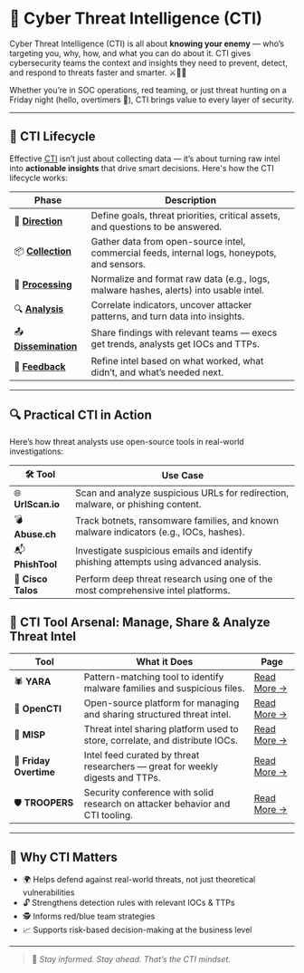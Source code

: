 # 🧠 Cyber Threat Intelligence (CTI)

Cyber Threat Intelligence (CTI) is all about **knowing your enemy** — who’s targeting you, why, how, and what you can do about it. CTI gives cybersecurity teams the context and insights they need to prevent, detect, and respond to threats faster and smarter. ⚔️🕵️‍♀️

Whether you’re in SOC operations, red teaming, or just threat hunting on a Friday night (hello, overtimers 👋), CTI brings value to every layer of security.

---

## 🔄 CTI Lifecycle

Effective [CTI](https://github.com/Dee-Techie/Cybersecurity-Portfolio/blob/main/Write-Ups/CTI.md) isn’t just about collecting data — it’s about turning raw intel into **actionable insights** that drive smart decisions. Here's how the CTI lifecycle works:

| Phase | Description |
|-------|-------------|
| 🎯 [**Direction**](https://github.com/Dee-Techie/Cybersecurity-Portfolio/blob/main/Write-Ups/CTI.md) | Define goals, threat priorities, critical assets, and questions to be answered. |
| 📦 [**Collection**](https://github.com/Dee-Techie/Cybersecurity-Portfolio/blob/main/Write-Ups/CTI.md) | Gather data from open-source intel, commercial feeds, internal logs, honeypots, and sensors. |
| 🧹 [**Processing**](https://github.com/Dee-Techie/Cybersecurity-Portfolio/blob/main/Write-Ups/CTI.md) | Normalize and format raw data (e.g., logs, malware hashes, alerts) into usable intel. |
| 🔍 [**Analysis**](https://github.com/Dee-Techie/Cybersecurity-Portfolio/blob/main/Write-Ups/CTI.md) | Correlate indicators, uncover attacker patterns, and turn data into insights. |
| 📤 [**Dissemination**](https://github.com/Dee-Techie/Cybersecurity-Portfolio/blob/main/Write-Ups/CTI.md) | Share findings with relevant teams — execs get trends, analysts get IOCs and TTPs. |
| 🔁 [**Feedback**](https://github.com/Dee-Techie/Cybersecurity-Portfolio/blob/main/Write-Ups/CTI.md) | Refine intel based on what worked, what didn’t, and what’s needed next. |

---
## 🔍 Practical CTI in Action

Here’s how threat analysts use open-source tools in real-world investigations:

| 🛠️ Tool | Use Case |
|--------|----------|
| 🌐 **UrlScan.io** | Scan and analyze suspicious URLs for redirection, malware, or phishing content. |
| 💣 **Abuse.ch** | Track botnets, ransomware families, and known malware indicators (e.g., IOCs, hashes). |
| 📬 **PhishTool** | Investigate suspicious emails and identify phishing attempts using advanced analysis. |
| 🔎 **Cisco Talos** | Perform deep threat research using one of the most comprehensive intel platforms. |


## 🧰 CTI Tool Arsenal: Manage, Share & Analyze Threat Intel

| Tool | What it Does | Page |
|------|---------------|------|
| 🕷️ **YARA** | Pattern-matching tool to identify malware families and suspicious files. | [Read More →](./yara.md) |
| 🧰 **OpenCTI** | Open-source platform for managing and sharing structured threat intel. | [Read More →](./opencti.md) |
| 🧠 **MISP** | Threat intel sharing platform used to store, correlate, and distribute IOCs. | [Read More →](./misp.md) |
| 💼 **Friday Overtime** | Intel feed curated by threat researchers — great for weekly digests and TTPs. | [Read More →](./friday_overtime.md) |
| 🛡️ **TROOPERS** | Security conference with solid research on attacker behavior and CTI tooling. | [Read More →](./trooper.md) |

---

## 📌 Why CTI Matters

- 🌍 Helps defend against real-world threats, not just theoretical vulnerabilities
- 🔓 Strengthens detection rules with relevant IOCs & TTPs
- 🕵️ Informs red/blue team strategies
- 📈 Supports risk-based decision-making at the business level

---

> 📝 *Stay informed. Stay ahead. That’s the CTI mindset.*

